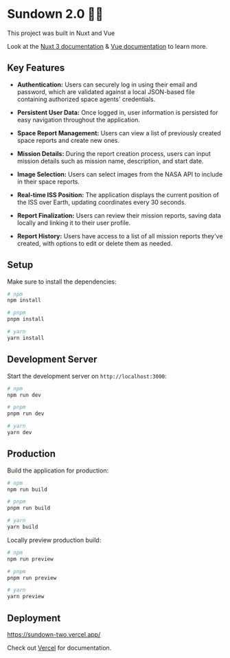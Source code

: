 # Sundown 2.0 🚀✨

This project was built in Nuxt and Vue 

Look at the [Nuxt 3 documentation](https://nuxt.com/docs/getting-started/introduction) & [Vue documentation](https://vuejs.org/) to learn more.

## Key Features </br>
- **Authentication:** Users can securely log in using their email and password, which are validated against a local JSON-based file containing authorized space agents' credentials.</br>

- **Persistent User Data:** Once logged in, user information is persisted for easy navigation throughout the application.</br>

- **Space Report Management:** Users can view a list of previously created space reports and create new ones.</br>

- **Mission Details:** During the report creation process, users can input mission details such as mission name, description, and start date.</br>

- **Image Selection:** Users can select images from the NASA API to include in their space reports.</br>

- **Real-time ISS Position:** The application displays the current position of the ISS over Earth, updating coordinates every 30 seconds.</br>

- **Report Finalization:** Users can review their mission reports, saving data locally and linking it to their user profile.</br>

- **Report History:** Users have access to a list of all mission reports they've created, with options to edit or delete them as needed.</br>

## Setup

Make sure to install the dependencies:

```bash
# npm
npm install

# pnpm
pnpm install

# yarn
yarn install
```

## Development Server

Start the development server on `http://localhost:3000`:

```bash
# npm
npm run dev

# pnpm
pnpm run dev

# yarn
yarn dev
```

## Production

Build the application for production:

```bash
# npm
npm run build

# pnpm
pnpm run build

# yarn
yarn build
```

Locally preview production build:

```bash
# npm
npm run preview

# pnpm
pnpm run preview

# yarn
yarn preview
```

## Deployment

https://sundown-two.vercel.app/</br>

Check out [Vercel](https://vercel.com/) for documentation.
